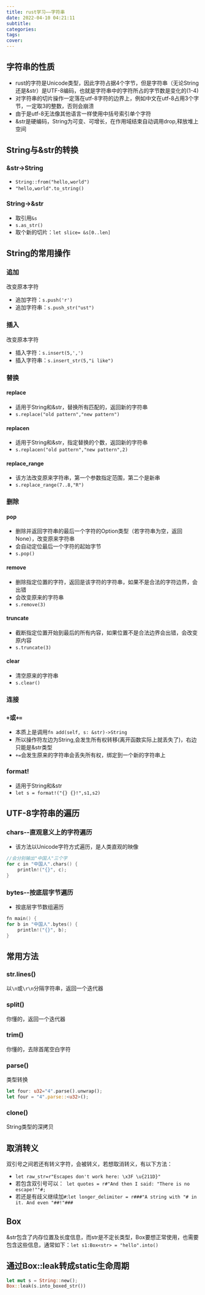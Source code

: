 ```yaml
---
title: rust学习——字符串
date: 2022-04-10 04:21:11
subtitle:
categories:
tags:
cover:
---
```

## 字符串的性质
- rust的字符是Unicode类型，因此字符占据4个字节，但是字符串（无论String还是&str）是UTF-8编码，也就是字符串中的字符所占的字节数是变化的(1-4)
- 对字符串的切片操作一定落在utf-8字符的边界上，例如中文在utf-8占用3个字节，一定取3的整数，否则会崩溃
- 由于是utf-8无法像其他语言一样使用中括号索引单个字符
- &str是硬编码，String为可变、可增长，在作用域结束自动调用drop,释放堆上空间
## String与&str的转换
### &str->String
- `String::from("hello,world")`
- `"hello,world".to_string()`
### String->&str
- 取引用`&s`
- `s.as_str()`
- 取个新的切片：`let slice= &s[0..len]`
## String的常用操作
### 追加
改变原本字符
- 追加字符：`s.push('r')`
- 追加字符串：`s.push_str("ust")`
### 插入
改变原本字符
- 插入字符：`s.insert(5,',')`
- 插入字符串：`s.insert_str(5,"i like")`
### 替换
#### replace
- 适用于String和&str，替换所有匹配的，返回新的字符串
- `s.replace("old pattern","new pattern")`
#### replacen
- 适用于String和&str，指定替换的个数，返回新的字符串
- `s.replacen("old pattern","new pattern",2)`
#### replace_range
- 该方法改变原来字符串，第一个参数指定范围，第二个是新串
- `s.replace_range(7..8,"R")`
### 删除
#### pop
- 删除并返回字符串的最后一个字符的Option类型（若字符串为空，返回None），改变原来字符串
- 会自动定位最后一个字符的起始字节
- `s.pop()`
#### remove
- 删除指定位置的字符，返回是该字符的字符串，如果不是合法的字符边界，会出错
- 会改变原来的字符串
- `s.remove(3)`
#### truncate
- 截断指定位置开始到最后的所有内容，如果位置不是合法边界会出错，会改变原内容
- `s.truncate(3)`
#### clear
- 清空原来的字符串
- `s.clear()`
### 连接
### `+`或`+=`
- 本质上是调用`fn add(self, s: &str)->String`
- 所以操作符左边为String,会发生所有权转移(离开函数实际上就丢失了)，右边只能是&str类型
- `+=`会发生原来的字符串会丢失所有权，绑定到一个新的字符串上
### format!
- 适用于String和&str
- `let s = format!("{} {}!",s1,s2)`
## UTF-8字符串的遍历
### chars--直观意义上的字符遍历
- 该方法以Unicode字符方式遍历，是人类直观的映像
```C
//会分别输出"中国人"三个字
for c in "中国人".chars() {
    println!("{}", c);
}
```
### bytes--按底层字节遍历
- 按底层字节数组遍历
```C
fn main() {
for b in "中国人".bytes() {
    println!("{}", b);
}
```
## 常用方法
### str.lines()
以`\n`或`\r\n`分隔字符串，返回一个迭代器
### split()
你懂的，返回一个迭代器
### trim()
你懂的，去除首尾空白字符
### parse()
类型转换
```rust
let four: u32="4".parse().unwrap();
let four = "4".parse::<u32>();
```
### clone()
String类型的深拷贝
## 取消转义
双引号之间若还有转义字符，会被转义，若想取消转义，有以下方法：
- `let raw_str=r"Escapes don't work here: \x3F \u{211D}"`
- 若包含双引号可以：` let quotes = r#"And then I said: "There is no escape!""#;`
- 若还是有歧义继续加`#`:`let longer_delimiter = r###"A string with "# in it. And even "##!"###`
## Box<str>
&str包含了内存位置及长度信息，而str是不定长类型，Box<str>要想正常使用，也需要包含这些信息，通常如下：`let s1:Box<str> = "hello".into()`
## 通过Box::leak转成static生命周期
```rust
let mut s = String::new();
Box::leak(s.into_boxed_str())
```
